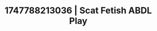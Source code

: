 ---
categories:
- Swimmer
- Nighttime romance
- Deep gaze
- Erotic gaze
- Lustful close-up
image: /assets/images/1747788213036.jpg
layout: post
seo:
  description: Featured content with artistic ABDL Play, Scat Fetish. HD images available.
  keywords: ABDL Play, Scat Fetish
  og_image: /assets/images/1747788213036.jpg
  schema_type: VisualArtwork
tags:
- '#1747788213036'
- ABDL Play
- Scat Fetish
title: 1747788213036 | Scat Fetish ABDL Play
---